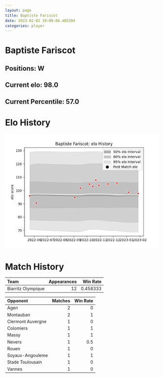 ```yaml
---  
layout: page  
title: Baptiste Fariscot  
date: 2023-02-02 19:09:04.485394  
categories: player  
---
```

# Baptiste Fariscot

## Positions: W

## Current elo: 98.0

## Current Percentile: 57.0

# Elo History


![elo history](history_BaptisteFariscot.png)
# Match History


| Team               |   Appearances |   Win Rate |
|:-------------------|--------------:|-----------:|
| Biarritz Olympique |            12 |   0.458333 |

| Opponent          |   Matches |   Win Rate |
|:------------------|----------:|-----------:|
| Agen              |         2 |        0   |
| Montauban         |         2 |        1   |
| Clermont Auvergne |         1 |        0   |
| Colomiers         |         1 |        1   |
| Massy             |         1 |        1   |
| Nevers            |         1 |        0.5 |
| Rouen             |         1 |        0   |
| Soyaux-Angouleme  |         1 |        1   |
| Stade Toulousain  |         1 |        0   |
| Vannes            |         1 |        0   |